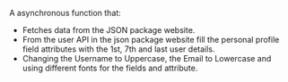 A asynchronous function that:

- Fetches data from the JSON package website.
- From the user API in the json package website fill the personal profile field attributes with the 1st, 7th and last user details. 
- Changing the Username to Uppercase, the Email to Lowercase and using different fonts for the fields and attribute.
